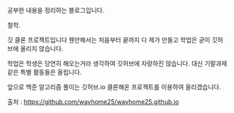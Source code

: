 공부한 내용을 정리하는 블로그입니다. 

철학.

깃 클론 프로젝트입니다 웬만해서는 처음부터 끝까지 다 제가 만들고 학업은 굳이 깃허브에 올리지 않습니다.

학업은 학생은 당연히 해오는거라 생각하여 깃허브에 자랑하진 않습니다. 대신 기말과제같은 특별 활동들은 올립니다.

앞으로 백준 알고리즘 풀이는 깃허브.io 클론해온 프로젝트를 이용하여 올리겠습니다.

출처 : https://github.com/wayhome25/wayhome25.github.io
